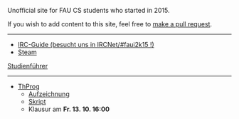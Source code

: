Unofficial site for FAU CS students who started in 2015.

If you wish to add content to this site, feel free to [make a pull request](https://github.com/yawkat/faui2k15.de).

---

- [IRC-Guide (besucht uns in IRCNet/#faui2k15 !)](https://fsi.cs.fau.de/dw/kontakt/irc)
- [Steam](http://steamcommunity.com/groups/faui)

[Studienführer](http://www.informatik.fau.de/studium/Studienfuehrer_inf.pdf)

---

- [ThProg](https://www8.cs.fau.de/ss17:thprog)
    + [Aufzeichnung](https://www.video.uni-erlangen.de/course/id/547.html)
    + [Skript](https://www8.cs.fau.de/_media/ss17:thprog:skript.pdf)
    + Klausur am **Fr. 13. 10. 16:00**

